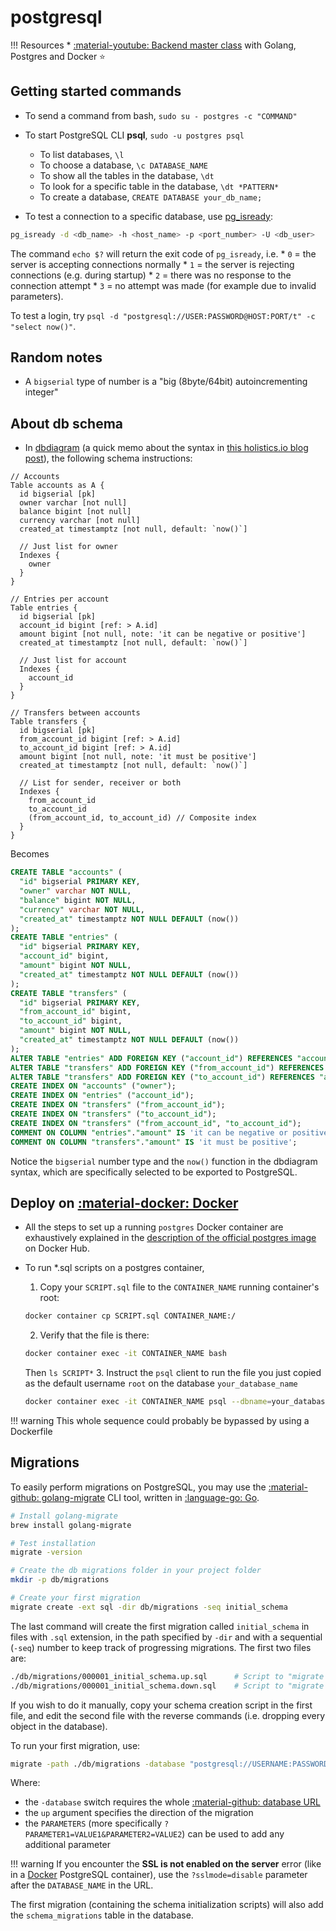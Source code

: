 # postgresql

!!! Resources
    * [:material-youtube: Backend master class](https://youtube.com/playlist?list=PLy_6D98if3ULEtXtNSY_2qN21VCKgoQAE) with Golang, Postgres and Docker :star:

## Getting started commands

* To send a command from bash, `sudo su - postgres -c "COMMAND"` 

* To start PostgreSQL CLI **psql**, `sudo -u postgres psql`
    * To list databases, `\l`
    * To choose a database, `\c DATABASE_NAME`
    * To show all the tables in the database, `\dt`
    * To look for a specific table in the database, `\dt *PATTERN*`
    * To create a database, `CREATE DATABASE your_db_name;`

* To test a connection to a specific database, use [pg_isready](https://www.postgresql.org/docs/current/app-pg-isready.html):
```bash
pg_isready -d <db_name> -h <host_name> -p <port_number> -U <db_user> 
```
The command `echo $?` will return the exit code of `pg_isready`, i.e.
    * `0` = the server is accepting connections normally
    * `1` = the server is rejecting connections (e.g. during startup)
    * `2` = there was no response to the connection attempt
    * `3` = no attempt was made (for example due to invalid parameters).

To test a login, try `psql -d "postgresql://USER:PASSWORD@HOST:PORT/t" -c "select now()"`.

## Random notes

* A `bigserial` type of number is a "big (8byte/64bit) autoincrementing integer"

## About db schema

* In [dbdiagram](https://dbdiagram.io/) (a quick memo about the syntax in [this holistics.io blog post](https://www.holistics.io/blog/a-database-diagram-designer-built-for-developers-and-analysts/)), the following schema instructions:
```
// Accounts
Table accounts as A {
  id bigserial [pk]
  owner varchar [not null]
  balance bigint [not null]
  currency varchar [not null]
  created_at timestamptz [not null, default: `now()`]
  
  // Just list for owner
  Indexes {
    owner
  }
}

// Entries per account
Table entries {
  id bigserial [pk]
  account_id bigint [ref: > A.id]
  amount bigint [not null, note: 'it can be negative or positive']
  created_at timestamptz [not null, default: `now()`]
  
  // Just list for account
  Indexes {
    account_id
  }
}

// Transfers between accounts
Table transfers {
  id bigserial [pk]
  from_account_id bigint [ref: > A.id]
  to_account_id bigint [ref: > A.id]
  amount bigint [not null, note: 'it must be positive']
  created_at timestamptz [not null, default: `now()`]
  
  // List for sender, receiver or both
  Indexes {
    from_account_id
    to_account_id
    (from_account_id, to_account_id) // Composite index
  }
}
```
Becomes
```sql
CREATE TABLE "accounts" (
  "id" bigserial PRIMARY KEY,
  "owner" varchar NOT NULL,
  "balance" bigint NOT NULL,
  "currency" varchar NOT NULL,
  "created_at" timestamptz NOT NULL DEFAULT (now())
);
CREATE TABLE "entries" (
  "id" bigserial PRIMARY KEY,
  "account_id" bigint,
  "amount" bigint NOT NULL,
  "created_at" timestamptz NOT NULL DEFAULT (now())
);
CREATE TABLE "transfers" (
  "id" bigserial PRIMARY KEY,
  "from_account_id" bigint,
  "to_account_id" bigint,
  "amount" bigint NOT NULL,
  "created_at" timestamptz NOT NULL DEFAULT (now())
);
ALTER TABLE "entries" ADD FOREIGN KEY ("account_id") REFERENCES "accounts" ("id");
ALTER TABLE "transfers" ADD FOREIGN KEY ("from_account_id") REFERENCES "accounts" ("id");
ALTER TABLE "transfers" ADD FOREIGN KEY ("to_account_id") REFERENCES "accounts" ("id");
CREATE INDEX ON "accounts" ("owner");
CREATE INDEX ON "entries" ("account_id");
CREATE INDEX ON "transfers" ("from_account_id");
CREATE INDEX ON "transfers" ("to_account_id");
CREATE INDEX ON "transfers" ("from_account_id", "to_account_id");
COMMENT ON COLUMN "entries"."amount" IS 'it can be negative or positive';
COMMENT ON COLUMN "transfers"."amount" IS 'it must be positive';
```
Notice the `bigserial` number type and the `now()` function in the dbdiagram syntax, which are specifically selected to be exported to PostgreSQL.

## Deploy on [:material-docker: Docker](./../infrastructure/docker.md)

* All the steps to set up a running `postgres` Docker container are exhaustively explained in the [description of the official postgres image](https://hub.docker.com/_/postgres?tab=description) on Docker Hub.

* To run *.sql scripts on a postgres container, 
    1. Copy your `SCRIPT.sql` file to the `CONTAINER_NAME` running container's root:
    ```bash
    docker container cp SCRIPT.sql CONTAINER_NAME:/
    ```
    2. Verify that the file is there:
    ```bash
    docker container exec -it CONTAINER_NAME bash
    ```
    Then `ls SCRIPT*`
    3. Instruct the `psql` client to run the file you just copied as the default username `root` on the database `your_database_name`
    ```bash
    docker container exec -it CONTAINER_NAME psql --dbname=your_database_name --username root -f /SCRIPT.sql
    ```

!!! warning
    This whole sequence could probably be bypassed by using a Dockerfile

## Migrations

To easily perform migrations on PostgreSQL, you may use the [:material-github: golang-migrate](https://github.com/golang-migrate/migrate) CLI tool, written in [:language-go: Go](https://golang.org/). 

```bash
# Install golang-migrate
brew install golang-migrate

# Test installation
migrate -version

# Create the db migrations folder in your project folder
mkdir -p db/migrations

# Create your first migration
migrate create -ext sql -dir db/migrations -seq initial_schema
``` 

The last command will create the first migration called `initial_schema` in files with `.sql` extension, in the path specified by `-dir` and with a sequential (`-seq`) number to keep track of progressing migrations. The first two files are:

```bash
./db/migrations/000001_initial_schema.up.sql      # Script to "migrate up", i.e. moving forward in migrations 
./db/migrations/000001_initial_schema.down.sql    # Script to "migrate down", i.e. moving backwards in migrations
```

If you wish to do it manually, copy your schema creation script in the first file, and edit the second file with the reverse commands (i.e. dropping every object in the database).

To run your first migration, use:

```bash
migrate -path ./db/migrations -database "postgresql://USERNAME:PASSWORD@HOSTNAME:PORT/DATABASE_NAME?PARAMETERS" -verbose up
```

Where:
* the `-database` switch requires the whole [:material-github: database URL](https://github.com/golang-migrate/migrate#database-urls)
* the `up` argument specifies the direction of the migration
* the `PARAMETERS` (more specifically `?PARAMETER1=VALUE1&PARAMETER2=VALUE2`) can be used to add any additional parameter

!!! warning
    If you encounter the **SSL is not enabled on the server** error (like in a [Docker](../cloud/docker.md) PostgreSQL container), use the `?sslmode=disable` parameter after the `DATABASE_NAME` in the URL.

The first migration (containing the schema initialization scripts) will also add the `schema_migrations` table in the database.
